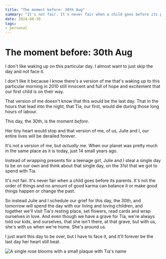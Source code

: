 ```yaml
---
title: "The moment before: 30th Aug"
summary: "It's not fair. It's never fair when a child goes before its parents. It's not the order of things and no amount of good karma can balance it or make good things happen or change the past."
date: 2024-08-30
tags:
- personal
---
```


# The moment before: 30th Aug

I don't like waking up on this particular day. I almost want to just skip the day and not face it.

I don't like it because I know there's a version of me that's waking up to this particular morning in 2010 still innocent and full of hope and excitement that our first child is on their way.

That version of me doesn't know that this would be the last day. That in the hours that lead into the night, that Tia, our first, would die during those long hours of labour.

This day, the 30th, is the moment *before*.

Her tiny heart would stop and that version of me, of us, Julie and I, our entire lives will be derailed forever.

It's not a version of me, but *actually* me. When our planet was pretty much in the same place as it is today, just 14 small years ago.

Instead of wrapping presents for a teenage girl, Julie and I steal a single day to be on our own and think about that single day, on the 31st that we got to spend with Tia.

It's not fair. It's never fair when a child goes before its parents. It's not the order of things and no amount of good karma can balance it or make good things happen or change the past.

So instead Julie and I schedule our grief for this day, the 30th, and tomorrow will spend the day with our living and loving children, and together we'll visit Tia's resting place, set flowers, read cards and wrap ourselves in love. And even though we have a grave for Tia, we're always told our kids, and ourselves, that she isn't there, at that grave, but with us, she's with us when we're home. She's around us.

I just want this day to be over, but I have to face it, and it'll forever be the last day her heart still beat.

![A single rose blooms with a small plaque with Tia's name](/images/tia-rose.jpg)